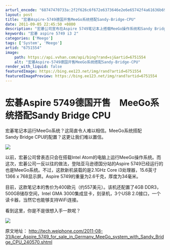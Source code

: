 ```yaml
---
arturl_encode: "68747470733a:2f2f626c6f672e6373646e2e6e65742f4a61636b696557656c:6c2f61727469636c652f64657461696c732f36373531353534"
layout: post
title: "宏碁Aspire-5749德国开售MeeGo系统搭配Sandy-Bridge-CPU"
date: 2011-09-05 22:45:50 +0800
description: "宏碁公司宣布在Aspire 5749笔记本上搭载MeeGo操作系统和Sandy Bridge CPU"
keywords: "宏碁 aspire 5749 i3 2"
categories: ['Meego']
tags: ['System', 'Meego']
artid: "6751554"
image:
    path: https://api.vvhan.com/api/bing?rand=sj&artid=6751554
    alt: "宏碁Aspire-5749德国开售MeeGo系统搭配Sandy-Bridge-CPU"
render_with_liquid: false
featuredImage: https://bing.ee123.net/img/rand?artid=6751554
featuredImagePreview: https://bing.ee123.net/img/rand?artid=6751554
---
```


# 宏碁Aspire 5749德国开售　MeeGo系统搭配Sandy Bridge CPU

宏碁笔记本运行MeeGo系统？这简直令人难以相信。MeeGo系统搭配Sandy Bridge CPU的配置？这更让我们难以置信。

![](http://hi.csdn.net/attachment/201109/5/0_1315234022v2VV.gif)
  
以前，宏碁公司曾表态只会在搭载Intel Atom的电脑上运行MeeGo操作系统。而这次，宏碁公司一反以往的做法，登陆亚马逊德国分站的Aspire 5749已经运行的也是MeeGo系统。不过，这款新机装载的是2.1GHz Core i3处理器，15.6英寸1366 x 768显示屏。Aspire 5749的重量为2.6千克，厚度为34毫米。

目前，这款笔记本的售价为400欧元（约557美元）。该机还配置了4GB DDR3，500GB储存空间，Intel GMA 3000集成显卡，刻录机，3个USB 2.0接口，一个读卡器，当然它也能够支持WiFi连接。
  
  
看到这里，你是不是很想入手一款呢？

![](http://hi.csdn.net/attachment/201109/5/0_1315234028sA7s.gif)

原文地址：
<http://tech.weiphone.com/2011-08-31/Acer_Aspire_5749_for_sale_in_Germany_MeeGo_system_with_Sandy_Bridge_CPU_240570.shtml>